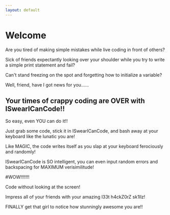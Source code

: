 ```yaml
---
layout: default
---
```


# [](#main-header)Welcome

Are you tired of making simple mistakes while live coding in front of others?

Sick of friends expectantly looking over your shoulder while you try to write a simple print statement and fail?

Can't stand freezing on the spot and forgetting how to initialize a variable?


Well, friend, have I got news for you......

## [](#header-2)Your times of crappy coding are OVER with ISwearICanCode!!

So easy, even YOU can do it!!



Just grab some code, stick it in ISwearICanCode, and bash away at your keyboard like the lunatic you are!

Like MAGIC, the code writes itself as you slap at your keyboard ferociously and randomly! 

ISwearICanCode is SO intelligent, you can even input random errors and backspacing for MAXIMUM verisimilitude!

#[](WOW)WOW!!!!!!!

Code without looking at the screen!

Impress all of your friends with your amazing l33t h4ckZ0rZ sk1llz!

FINALLY get that girl to notice how stunningly awesome you are!!

